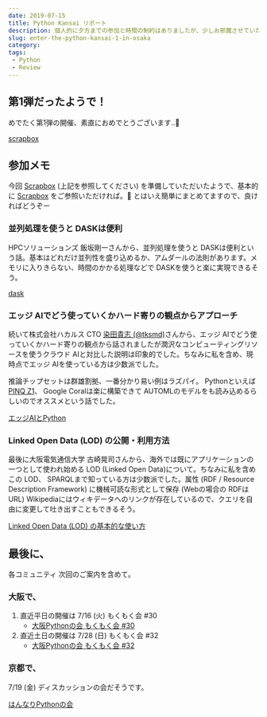 ```yaml
---
date: 2019-07-15
title: Python Kansai リポート
description: 個人的に夕方までの参加と時間の制約はありましたが、少しお邪魔させていただきました。
slug: enter-the-python-kansai-1-in-osaka
category: 
tags: 
 - Python
 - Review
---
```


## 第1弾だったようで！

めでたく第1弾の開催、素直におめでとうございます..🎉

<a class="link-preview" href="https://scrapbox.io/pythonKansai/Python_Kansai_01_everyone's_note">scrapbox</a>

## 参加メモ

今回 [Scrapbox](https://scrapbox.io/pythonKansai/Python_Kansai_01_everyone's_note) (上記を参照してください) を準備していただいたようで、基本的に [Scrapbox](https://scrapbox.io/pythonKansai/Python_Kansai_01_everyone's_note) をご参照いただければ。🙏 とはいえ簡単にまとめてますので、良ければどうぞー

### 並列処理を使うと DASKは便利

HPCソリューションズ 飯坂剛一さんから、並列処理を使うと DASKは便利という話。基本はどれだけ並列性を盛り込めるか、アムダールの法則があります。メモリに入りきらない、時間のかかる処理などで DASKを使うと楽に実現できるそう。

<a class="link-preview" href="https://dask.org/">dask</a>

### エッジ AIでどう使っていくかハード寄りの観点からアプローチ

続いて株式会社ハカルス CTO [染田貴志 (@tksmd)](https://twitter.com/tksmd)さんから、エッジ AIでどう使っていくかハード寄りの観点から話されましたが潤沢なコンピューティングリソースを使うクラウド AIと対比した説明は印象的でした。ちなみに私を含め、現時点でエッジ AIを使っている方は少数派でした。

推論チップセットは群雄割拠、一番分かり易い例はラズパイ。 Pythonといえば [PINQ Z1](https://store.digilentinc.com/pynq-z1-python-productivity-for-zynq-7000-arm-fpga-soc/)、 Google Coralは楽に構築できて AUTOMLのモデルをも読み込めるらしいのでオススメという話でした。

<a class="link-preview" href="https://speakerdeck.com/hacarus/etuziaitopython">エッジAIとPython</a>

### Linked Open Data (LOD) の公開・利用方法

最後に大阪電気通信大学 古崎晃司さんから、海外では既にアプリケーションの一つとして使われ始める LOD (Linked Open Data)について。ちなみに私を含めこの LOD、 SPARQLまで知っている方は少数派でした。属性 (RDF / Resource Description Framework) に機械可読な形式として保存 (Webの場合の RDFは URL) Wikipediaにはウィキデータへのリンクが存在しているので、クエリを自由に変更して吐き出すこともできるそう。

<a class="link-preview" href="https://www.slideshare.net/KoujiKozaki/linked-open-datalod-155413298">Linked Open Data (LOD) の基本的な使い方</a>

## 最後に、

各コミュニティ 次回のご案内を含めて。

### 大阪で、

1. 直近平日の開催は 7/16 (火) もくもく会 #30
    - <a class="link-preview" href="https://osakapython.connpass.com/event/138852/">大阪Pythonの会 もくもく会 #30</a>
2. 直近土日の開催は 7/28 (日) もくもく会 #32
    - <a class="link-preview" href="https://osakapython.connpass.com/event/138855/">大阪Pythonの会 もくもく会 #32</a>

### 京都で、

7/19 (金) ディスカッションの会だそうです。

<a class="link-preview" href="https://hannari-python.connpass.com/event/136555/">はんなりPythonの会</a>